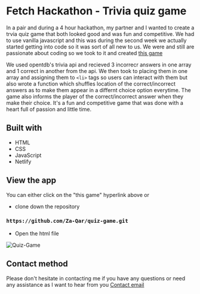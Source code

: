 # Fetch Hackathon - Trivia quiz game

In a pair and during a 4 hour hackathon, my partner and I wanted to create a trvia quiz game that both looked good and was fun and competitive. We had to use vanilla javascript and this was during the second week we actually started getting into code so it was sort of all new to us. We were and still are passionate about coding so we took to it and created [this game](https://trivia-quiz-game.netlify.app/)

We used opentdb's trivia api and recieved 3 incorrecr answers in one array and 1 correct in another from the api. We then took to placing them in one array and assigning them to `<li>` tags so users can interact with them but also wrote a function which shuffles location of the correct/incorrect answers as to make them appear in a differnt choice option everytime. The game also informs the player of the correct/incorrect answer when they make their choice. It's a fun and competitive game that was done with a heart full of passion and little time.

## Built with

* HTML
* CSS
* JavaScript
* Netlify

## View the app

You can either click on the "this game" hyperlink above or 

* clone down the repository
### `https://github.com/Za-Qar/quiz-game.git`

* Open the html file

![Quiz-Game](https://i.imgur.com/EXPKJqr.png)

## Contact method

Please don't hesitate in contacting me if you have any questions or need any assistance as I want to hear from you
[Contact email](mailto:za.qa@outlook.com?subject=[GitHub]%20Trivia%20quiz%20game)


